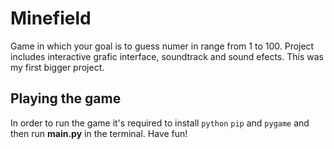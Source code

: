 # Minefield

Game in which your goal is to guess numer in range from 1 to 100. Project includes interactive grafic interface, soundtrack and sound efects. This was my first bigger project.

## Playing the game

In order to run the game it's required to install `python` `pip` and `pygame` and then run **main.py** in the terminal. Have fun!
